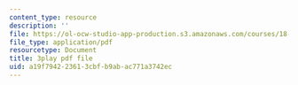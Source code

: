 ```yaml
---
content_type: resource
description: ''
file: https://ol-ocw-studio-app-production.s3.amazonaws.com/courses/18-650-statistics-for-applications-fall-2016/a19f794223613cbfb9abac771a3742ec_JTbZP0yt9qc.pdf
file_type: application/pdf
resourcetype: Document
title: 3play pdf file
uid: a19f7942-2361-3cbf-b9ab-ac771a3742ec
---
```

